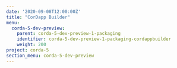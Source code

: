 ```yaml
---
date: '2020-09-08T12:00:00Z'
title: "CorDapp Builder"
menu:
  corda-5-dev-preview:
    parent: corda-5-dev-preview-1-packaging
    identifier: corda-5-dev-preview-1-packaging-cordappbuilder
    weight: 200
project: corda-5
section_menu: corda-5-dev-preview
---
```

